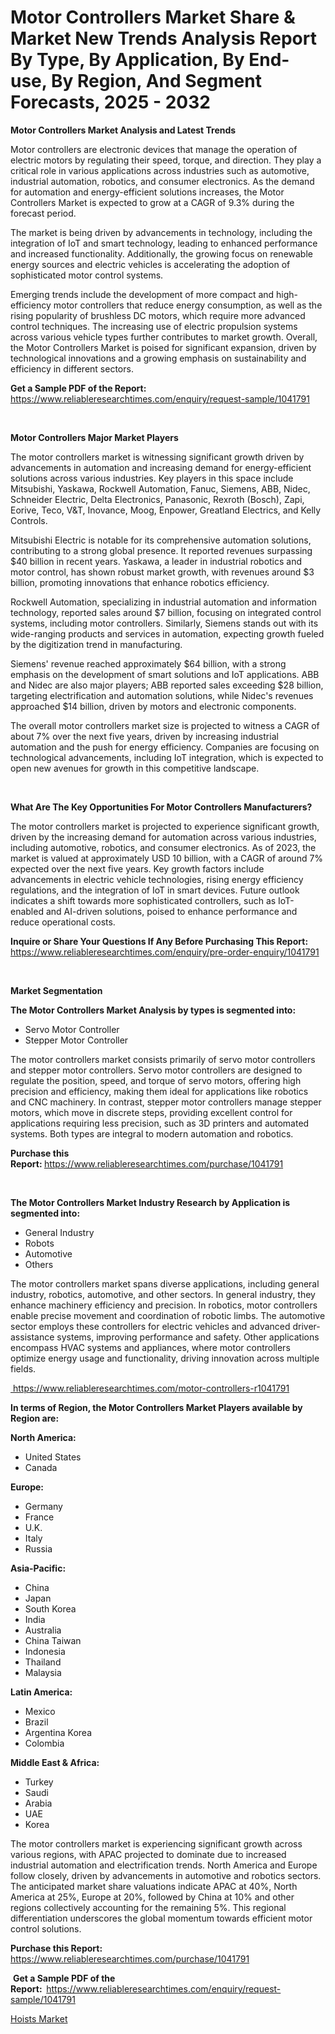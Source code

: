 <p><h1>Motor Controllers Market Share & Market New Trends Analysis Report By Type, By Application, By End-use, By Region, And Segment Forecasts, 2025 - 2032</h1></p><p><strong>Motor Controllers Market Analysis and Latest Trends</strong></p>
<p><p>Motor controllers are electronic devices that manage the operation of electric motors by regulating their speed, torque, and direction. They play a critical role in various applications across industries such as automotive, industrial automation, robotics, and consumer electronics. As the demand for automation and energy-efficient solutions increases, the Motor Controllers Market is expected to grow at a CAGR of 9.3% during the forecast period.</p><p>The market is being driven by advancements in technology, including the integration of IoT and smart technology, leading to enhanced performance and increased functionality. Additionally, the growing focus on renewable energy sources and electric vehicles is accelerating the adoption of sophisticated motor control systems. </p><p>Emerging trends include the development of more compact and high-efficiency motor controllers that reduce energy consumption, as well as the rising popularity of brushless DC motors, which require more advanced control techniques. The increasing use of electric propulsion systems across various vehicle types further contributes to market growth. Overall, the Motor Controllers Market is poised for significant expansion, driven by technological innovations and a growing emphasis on sustainability and efficiency in different sectors.</p></p>
<p><strong>Get a Sample PDF of the Report:&nbsp;</strong> <a href="https://www.reliableresearchtimes.com/enquiry/request-sample/1041791?utm_campaign=2007&utm_medium=2&utm_source=Github&utm_content=ia&utm_term=08042025&utm_id=motor-controllers">https://www.reliableresearchtimes.com/enquiry/request-sample/1041791</a></p>
<p>&nbsp;</p>
<p><strong>Motor Controllers Major Market Players</strong></p>
<p><p>The motor controllers market is witnessing significant growth driven by advancements in automation and increasing demand for energy-efficient solutions across various industries. Key players in this space include Mitsubishi, Yaskawa, Rockwell Automation, Fanuc, Siemens, ABB, Nidec, Schneider Electric, Delta Electronics, Panasonic, Rexroth (Bosch), Zapi, Eorive, Teco, V&T, Inovance, Moog, Enpower, Greatland Electrics, and Kelly Controls.</p><p>Mitsubishi Electric is notable for its comprehensive automation solutions, contributing to a strong global presence. It reported revenues surpassing $40 billion in recent years. Yaskawa, a leader in industrial robotics and motor control, has shown robust market growth, with revenues around $3 billion, promoting innovations that enhance robotics efficiency.</p><p>Rockwell Automation, specializing in industrial automation and information technology, reported sales around $7 billion, focusing on integrated control systems, including motor controllers. Similarly, Siemens stands out with its wide-ranging products and services in automation, expecting growth fueled by the digitization trend in manufacturing.</p><p>Siemens' revenue reached approximately $64 billion, with a strong emphasis on the development of smart solutions and IoT applications. ABB and Nidec are also major players; ABB reported sales exceeding $28 billion, targeting electrification and automation solutions, while Nidec's revenues approached $14 billion, driven by motors and electronic components.</p><p>The overall motor controllers market size is projected to witness a CAGR of about 7% over the next five years, driven by increasing industrial automation and the push for energy efficiency. Companies are focusing on technological advancements, including IoT integration, which is expected to open new avenues for growth in this competitive landscape.</p></p>
<p>&nbsp;</p>
<p><strong>What Are The Key Opportunities For Motor Controllers Manufacturers?</strong></p>
<p><p>The motor controllers market is projected to experience significant growth, driven by the increasing demand for automation across various industries, including automotive, robotics, and consumer electronics. As of 2023, the market is valued at approximately USD 10 billion, with a CAGR of around 7% expected over the next five years. Key growth factors include advancements in electric vehicle technologies, rising energy efficiency regulations, and the integration of IoT in smart devices. Future outlook indicates a shift towards more sophisticated controllers, such as IoT-enabled and AI-driven solutions, poised to enhance performance and reduce operational costs.</p></p>
<p><strong>Inquire or Share Your Questions If Any Before Purchasing This Report:</strong> <a href="https://www.reliableresearchtimes.com/enquiry/pre-order-enquiry/1041791?utm_campaign=2007&utm_medium=2&utm_source=Github&utm_content=ia&utm_term=08042025&utm_id=motor-controllers">https://www.reliableresearchtimes.com/enquiry/pre-order-enquiry/1041791</a></p>
<p>&nbsp;</p>
<p><strong>Market Segmentation</strong></p>
<p><strong>The Motor Controllers Market Analysis by types is segmented into:</strong></p>
<p><ul><li>Servo Motor Controller</li><li>Stepper Motor Controller</li></ul></p>
<p><p>The motor controllers market consists primarily of servo motor controllers and stepper motor controllers. Servo motor controllers are designed to regulate the position, speed, and torque of servo motors, offering high precision and efficiency, making them ideal for applications like robotics and CNC machinery. In contrast, stepper motor controllers manage stepper motors, which move in discrete steps, providing excellent control for applications requiring less precision, such as 3D printers and automated systems. Both types are integral to modern automation and robotics.</p></p>
<p><strong>Purchase this Report:&nbsp;</strong><a href="https://www.reliableresearchtimes.com/purchase/1041791?utm_campaign=2007&utm_medium=2&utm_source=Github&utm_content=ia&utm_term=08042025&utm_id=motor-controllers">https://www.reliableresearchtimes.com/purchase/1041791</a></p>
<p>&nbsp;</p>
<p><strong>The Motor Controllers Market Industry Research by Application is segmented into:</strong></p>
<p><ul><li>General Industry</li><li>Robots</li><li>Automotive</li><li>Others</li></ul></p>
<p><p>The motor controllers market spans diverse applications, including general industry, robotics, automotive, and other sectors. In general industry, they enhance machinery efficiency and precision. In robotics, motor controllers enable precise movement and coordination of robotic limbs. The automotive sector employs these controllers for electric vehicles and advanced driver-assistance systems, improving performance and safety. Other applications encompass HVAC systems and appliances, where motor controllers optimize energy usage and functionality, driving innovation across multiple fields.</p></p>
<p><a href="https://www.reliableresearchtimes.com/motor-controllers-r1041791?utm_campaign=2007&utm_medium=2&utm_source=Github&utm_content=ia&utm_term=08042025&utm_id=motor-controllers">&nbsp;https://www.reliableresearchtimes.com/motor-controllers-r1041791</a></p>
<p><strong>In terms of Region, the Motor Controllers Market Players available by Region are:</strong></p>
<p>
    <p> <strong> North America: </strong>
        <ul>
            <li>United States</li>
            <li>Canada</li>
        </ul>
        </p> 
    <p> <strong> Europe: </strong>
        <ul>
            <li>Germany</li>
            <li>France</li>
            <li>U.K.</li>
            <li>Italy</li>
            <li>Russia</li>
        </ul>
        </p> 
    <p> <strong> Asia-Pacific: </strong>
        <ul>
            <li>China</li>
            <li>Japan</li>
            <li>South Korea</li>
            <li>India</li>
            <li>Australia</li>
            <li>China Taiwan</li>
            <li>Indonesia</li>
            <li>Thailand</li>
            <li>Malaysia</li>
        </ul>
        </p> 
    <p> <strong> Latin America: </strong>
        <ul>
            <li>Mexico</li>
            <li>Brazil</li>
            <li>Argentina Korea</li>
            <li>Colombia</li>
        </ul>
        </p> 
    <p> <strong> Middle East & Africa: </strong>
        <ul>
            <li>Turkey</li>
            <li>Saudi</li>
            <li>Arabia</li>
            <li>UAE</li>
            <li>Korea</li>
        </ul>
    </p>
    </p>
<p><p>The motor controllers market is experiencing significant growth across various regions, with APAC projected to dominate due to increased industrial automation and electrification trends. North America and Europe follow closely, driven by advancements in automotive and robotics sectors. The anticipated market share valuations indicate APAC at 40%, North America at 25%, Europe at 20%, followed by China at 10% and other regions collectively accounting for the remaining 5%. This regional differentiation underscores the global momentum towards efficient motor control solutions.</p></p>
<p><strong>Purchase this Report: </strong><a href="https://www.reliableresearchtimes.com/purchase/1041791?utm_campaign=2007&utm_medium=2&utm_source=Github&utm_content=ia&utm_term=08042025&utm_id=motor-controllers">https://www.reliableresearchtimes.com/purchase/1041791</a></p>
<p>&nbsp;<strong>Get a Sample PDF of the Report:&nbsp;&nbsp;</strong><a href="https://www.reliableresearchtimes.com/enquiry/request-sample/1041791?utm_campaign=2007&utm_medium=2&utm_source=Github&utm_content=ia&utm_term=08042025&utm_id=motor-controllers">https://www.reliableresearchtimes.com/enquiry/request-sample/1041791</a></p>
<p><strong></strong></p>
<p><p><a href="https://github.com/NargisHussain432/Market-Research-Report-List-2/blob/main/hoists-market.md?utm_campaign=2007&utm_medium=2&utm_source=Github&utm_content=ia&utm_term=08042025&utm_id=motor-controllers">Hoists Market</a></p></p>